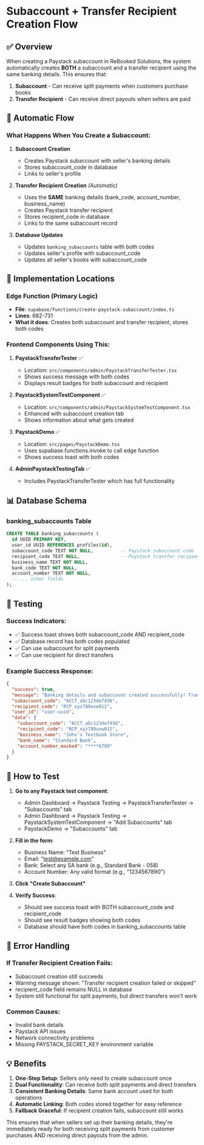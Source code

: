 # Subaccount + Transfer Recipient Creation Flow

## ✅ Overview

When creating a Paystack subaccount in ReBooked Solutions, the system automatically creates **BOTH** a subaccount and a transfer recipient using the same banking details. This ensures that:

1. **Subaccount** - Can receive split payments when customers purchase books
2. **Transfer Recipient** - Can receive direct payouts when sellers are paid

## 🔄 Automatic Flow

### What Happens When You Create a Subaccount:

1. **Subaccount Creation**
   - Creates Paystack subaccount with seller's banking details
   - Stores subaccount_code in database
   - Links to seller's profile

2. **Transfer Recipient Creation** *(Automatic)*
   - Uses the **SAME** banking details (bank_code, account_number, business_name)
   - Creates Paystack transfer recipient
   - Stores recipient_code in database
   - Links to the same subaccount record

3. **Database Updates**
   - Updates `banking_subaccounts` table with both codes
   - Updates seller's profile with subaccount_code
   - Updates all seller's books with subaccount_code

## 🎯 Implementation Locations

### Edge Function (Primary Logic)
- **File**: `supabase/functions/create-paystack-subaccount/index.ts`
- **Lines**: 682-731
- **What it does**: Creates both subaccount and transfer recipient, stores both codes

### Frontend Components Using This:

1. **PaystackTransferTester** ✅
   - Location: `src/components/admin/PaystackTransferTester.tsx`
   - Shows success message with both codes
   - Displays result badges for both subaccount and recipient

2. **PaystackSystemTestComponent** ✅
   - Location: `src/components/admin/PaystackSystemTestComponent.tsx`
   - Enhanced with subaccount creation tab
   - Shows information about what gets created

3. **PaystackDemo** ✅
   - Location: `src/pages/PaystackDemo.tsx`
   - Uses supabase.functions.invoke to call edge function
   - Shows success toast with both codes

4. **AdminPaystackTestingTab** ✅
   - Includes PaystackTransferTester which has full functionality

## 📊 Database Schema

### banking_subaccounts Table
```sql
CREATE TABLE banking_subaccounts (
  id UUID PRIMARY KEY,
  user_id UUID REFERENCES profiles(id),
  subaccount_code TEXT NOT NULL,          -- Paystack subaccount code
  recipient_code TEXT NULL,               -- Paystack transfer recipient code
  business_name TEXT NOT NULL,
  bank_code TEXT NOT NULL,
  account_number TEXT NOT NULL,
  -- ... other fields
);
```

## 🧪 Testing

### Success Indicators:
- ✅ Success toast shows both subaccount_code AND recipient_code
- ✅ Database record has both codes populated
- ✅ Can use subaccount for split payments
- ✅ Can use recipient for direct transfers

### Example Success Response:
```json
{
  "success": true,
  "message": "Banking details and subaccount created successfully! Transfer recipient also created.",
  "subaccount_code": "ACCT_abc123def456",
  "recipient_code": "RCP_xyz789uvw012",
  "user_id": "user-uuid",
  "data": {
    "subaccount_code": "ACCT_abc123def456",
    "recipient_code": "RCP_xyz789uvw012",
    "business_name": "John's Textbook Store",
    "bank_name": "Standard Bank",
    "account_number_masked": "****6789"
  }
}
```

## 🔧 How to Test

1. **Go to any Paystack test component**:
   - Admin Dashboard → Paystack Testing → PaystackTransferTester → "Subaccounts" tab
   - Admin Dashboard → Paystack Testing → PaystackSystemTestComponent → "Add Subaccounts" tab
   - PaystackDemo → "Subaccounts" tab

2. **Fill in the form**:
   - Business Name: "Test Business"
   - Email: "test@example.com"
   - Bank: Select any SA bank (e.g., Standard Bank - 058)
   - Account Number: Any valid format (e.g., "1234567890")

3. **Click "Create Subaccount"**

4. **Verify Success**:
   - Should see success toast with BOTH subaccount_code and recipient_code
   - Should see result badges showing both codes
   - Database should have both codes in banking_subaccounts table

## 🚨 Error Handling

### If Transfer Recipient Creation Fails:
- Subaccount creation still succeeds
- Warning message shown: "Transfer recipient creation failed or skipped"
- recipient_code field remains NULL in database
- System still functional for split payments, but direct transfers won't work

### Common Causes:
- Invalid bank details
- Paystack API issues
- Network connectivity problems
- Missing PAYSTACK_SECRET_KEY environment variable

## 💡 Benefits

1. **One-Step Setup**: Sellers only need to create subaccount once
2. **Dual Functionality**: Can receive both split payments and direct transfers
3. **Consistent Banking Details**: Same bank account used for both operations
4. **Automatic Linking**: Both codes stored together for easy reference
5. **Fallback Graceful**: If recipient creation fails, subaccount still works

This ensures that when sellers set up their banking details, they're immediately ready for both receiving split payments from customer purchases AND receiving direct payouts from the admin.
